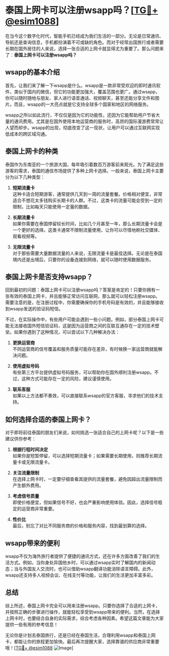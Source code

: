 # 泰国上网卡可以注册wsapp吗？[[TG💪+ @esim1088](https://t.me/s/esim1088)]

在当今这个数字化时代，智能手机已经成为我们生活的一部分。无论是日常通讯、导航还是查询信息，手机都扮演着不可或缺的角色。而对于经常出国旅行或者需要长期在国外居住的人来说，选择一张合适的上网卡就显得尤为重要了。那么问题来了：**泰国上网卡可以注册wsapp吗？**

## wsapp的基本介绍

首先，让我们来了解一下wsapp是什么。wsapp是一款非常受欢迎的即时通讯软件，类似于国内的微信，但它的功能更加强大，覆盖范围也更广。通过wsapp，你可以随时随地与朋友、家人进行语音通话、视频聊天，甚至还能分享文件和图片。而且，wsapp的一大亮点就是它支持全球多个国家和地区的网络服务。

wsapp之所以如此流行，不仅仅是因为它的功能性，还因为它能帮助用户节省大量的通讯费用。尤其是在国外使用本地运营商的服务时，高昂的国际漫游费常常让人望而却步。wsapp的出现，彻底改变了这一现状，让用户可以通过互联网实现低成本的跨区域沟通。

## 泰国上网卡的种类

泰国作为东南亚的一个旅游大国，每年吸引着数百万游客前来观光。为了满足这些游客的需求，泰国的通信市场提供了多种上网卡选择。一般来说，泰国上网卡主要分为以下几种类型：

1. **短期流量卡**  
   这种卡适合短期游客，通常提供几天到一周的流量套餐。价格相对便宜，非常适合不想花太多钱购买长期卡的人群。不过，这类卡的流量可能会受到一定的限制，比如每天只能使用一定量的数据。

2. **长期流量卡**  
   如果你需要在泰国停留较长时间，比如几个月甚至一年，那么长期流量卡会是一个更好的选择。这类卡通常不限制流量使用，让你可以尽情地刷社交媒体、观看视频等。

3. **无限流量卡**  
   对于那些需要大量数据流量的人来说，无限流量卡是最佳选择。无论是在泰国境内还是出境后，只要你的设备连接到网络，就可以随时使用数据服务。

## 泰国上网卡是否支持wsapp？

回到最初的问题：泰国上网卡可以注册wsapp吗？答案是肯定的！只要你拥有一张有效的泰国上网卡，并且能够正常访问互联网，那么就可以轻松注册wsapp。需要注意的是，在注册过程中，你需要确保你的手机号码是有效的，并且能够接收到wsapp发送的验证码短信。

不过，在实际操作中，有些用户可能会遇到一些小问题。例如，部分泰国上网卡可能无法接收国外短信验证码，这是因为运营商之间的互联互通存在一定的技术壁垒。如果你遇到了这种情况，可以尝试以下几种解决办法：

1. **更换运营商**  
   不同运营商的信号覆盖和服务质量可能存在差异，有时候换一家运营商就能解决问题。

2. **使用虚拟号码**  
   有些第三方平台提供虚拟号码服务，可以帮助你在国外顺利注册wsapp。不过，这种方式可能存在一定的风险，建议谨慎使用。

3. **联系客服**  
   如果以上方法都不奏效，可以直接联系wsapp的官方客服，寻求他们的技术支持。

## 如何选择合适的泰国上网卡？

对于即将前往泰国的朋友们来说，如何挑选一张适合自己的上网卡呢？以下是一些建议供你参考：

1. **根据行程时间决定**  
   如果你是短暂停留，可以选择短期流量卡；如果需要长期使用，则推荐长期流量卡或无限流量卡。

2. **关注流量限制**  
   在选择上网卡时，一定要仔细查看其提供的流量套餐，避免因超出流量限制而产生额外费用。

3. **考虑信号质量**  
   即使价格便宜，但如果信号不好，也会严重影响使用体验。因此，选择信号稳定的运营商非常重要。

4. **性价比**  
   最后，别忘了对比不同服务商的价格和服务内容，找到最划算的选择。

## wsapp带来的便利

wsapp不仅为海外旅行者提供了便捷的通讯方式，还在许多方面改善了我们的生活方式。例如，当你身处异国他乡时，可以通过wsapp实时了解国内的新闻动态；当与外国友人交流时，也可以借助wsapp翻译功能消除语言障碍。此外，wsapp还支持多人视频会议、在线支付等功能，让我们的生活更加丰富多彩。

## 总结

综上所述，泰国上网卡完全可以用来注册wsapp。只要你选择了合适的上网卡，并按照正确的步骤进行操作，就能轻松享受到wsapp带来的便利。当然，在选择上网卡时，也要结合自身的实际需求，综合考虑各种因素。希望这篇文章能为大家提供一些有用的参考信息！

无论你是计划去泰国旅行，还是已经在泰国生活，合理利用wsapp和泰国上网卡，都能让你的旅程更加愉快。最后再次提醒大家，选择靠谱的供应商非常重要哦！[[TG💪+ @esim1088](https://t.me/s/esim1088) ![Image](https://i.postimg.cc/4NQfJmqS/Snipaste-2025-05-13-00-14-12.png)]